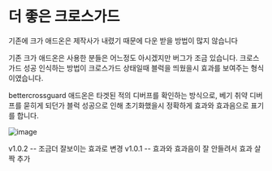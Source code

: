 # 더 좋은 크로스가드
기존에 크가 애드온은 제작사가 내렸기 때문에 다운 받을 방법이 많지 않습니다

기존 크가 애드온은 사용한 분들은 어느정도 아시겠지만 버그가 조금 있습니다. 크로스가드 성공 인식하는 방법이 크로스가드 상태일때 블럭을 띄웠을시 효과를 보여주는 형식이였습니다.

bettercrossguard 애드온은 타겟된 적의 디버프를 확인하는 방식으로, 베기 취약 디버프를 묻히게 되던가 블럭 성공으로 인해 초기화했을시 정확하게 효과와 효과음으로 표기를 합니다.

![image](https://user-images.githubusercontent.com/12102540/134440230-1e29ad1e-4b3a-4e44-a0d4-104af6da0ad7.png)


v1.0.2 -- 조금더 잘보이는 효과로 변경
v1.0.1 -- 효과와 효과음이 잘 안들려서 효과 살짝 추가